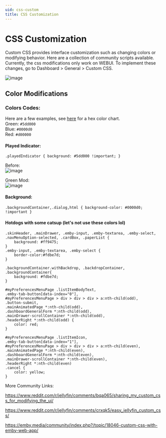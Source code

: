 ```yaml
---
uid: css-custom
title: CSS Customization
---
```


# CSS Customization

Custom CSS provides interface customization such as changing colors or modifying behavior. Here are a collection of community scripts available. Currently, the css modifications only work on WEBUI. To implement these changes, go to Dashboard > General > Custom CSS.

![image](https://user-images.githubusercontent.com/20715731/73392971-d1cc7d80-42a8-11ea-8552-3d311655ea37.png)

## Color Modifications

### Colors Codes:

Here are a few examples, see [here](https://htmlcolorcodes.com/color-picker/) for a hex color chart.<br>
Green: `#5dd000`<br>
Blue: `#0000d0`<br>
Red: `#d00000`<br>

#### Played Indicator: 

`.playedIndicator { background: #5dd000 !important; }`

Before:<br>
![image](https://user-images.githubusercontent.com/20715731/73392328-97aeac00-42a7-11ea-817f-7234b8a78783.png)

Green Mod:<br>
![image](https://user-images.githubusercontent.com/20715731/73392302-86659f80-42a7-11ea-9a9a-222cbbe466c6.png)

#### Background:

`.backgroundContainer,.dialog,html { background-color: #0000d0; !important }`

#### Hotdogs with some catsup (let's not use these colors lol)

```
.skinHeader, .mainDrawer, .emby-input, .emby-textarea, .emby-select, .navMenuOption-selected, .cardBox, .paperList {
	background: #ff9475;
}
.emby-input, .emby-textarea, .emby-select {
	border-color:#fdbe7d;
}

.backgroundContainer.withBackdrop, .backdropContainer, .backgroundContainer{
	background: #fdbe7d;
}

#myPreferencesMenuPage .listItemBodyText,
.emby-tab-button[data-index="0"],
#myPreferencesMenuPage > div > div > div > a:nth-child(odd),
.button-submit,
.mainAnimatedPage *:nth-child(odd),
.dashboardGeneralForm *:nth-child(odd),
.mainDrawer-scrollContainer *:nth-child(odd),
.headerRight *:nth-child(odd) {
	color: red;
}

#myPreferencesMenuPage .listItemIcon,
.emby-tab-button[data-index="1"],
#myPreferencesMenuPage > div > div > div > a:nth-child(even),
.mainAnimatedPage *:nth-child(even),
.dashboardGeneralForm *:nth-child(even),
.mainDrawer-scrollContainer *:nth-child(even),
.headerRight *:nth-child(even)
.cancel {
	color: yellow;
}
```


More Community Links:

https://www.reddit.com/r/jellyfin/comments/bqa065/sharing_my_custom_css_for_modifying_the_ui/

https://www.reddit.com/r/jellyfin/comments/crxqk5/easy_jellyfin_custom_css/

https://emby.media/community/index.php?/topic/18046-custom-css-with-emby-web-app/
